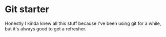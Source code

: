 # Git starter

Honestly I kinda knew all this stuff because I've been using git for a while, but it's always good to get a refresher.